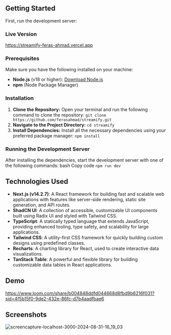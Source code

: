 ## Getting Started

First, run the development server:

### Live Version

https://streamify-feras-ahmad.vercel.app

### Prerequisites 
Make sure you have the following installed on your machine: 
* **Node.js** (v18 or higher): [Download Node.js](https://nodejs.org/) 
* **npm** (Node Package Manager)

### Installation 
1. **Clone the Repository:** Open your terminal and run the following command to clone the repository: `git clone https://github.com/ferasahmad/streamify.git`
2. **Navigate to the Project Directory:** `cd streamify` 
3. **Install Dependencies:** Install all the necessary dependencies using your preferred package manager: `npm install`

### Running the Development Server 
After installing the dependencies, start the development server with one of the following commands: bash Copy code `npm run dev`

## Technologies Used
* **Next.js (v14.2.7)**: A React framework for building fast and scalable web applications with features like server-side rendering, static site generation, and API routes.
* **ShadCN UI**: A collection of accessible, customizable UI components built using Radix UI and styled with Tailwind CSS.
* **TypeScript**: A statically typed language that extends JavaScript, providing enhanced tooling, type safety, and scalability for large applications.
* **Tailwind CSS**: A utility-first CSS framework for quickly building custom designs using predefined classes.
* **Recharts**: A charting library for React, used to create interactive data visualizations.
* **TanStack Table**: A powerful and flexible library for building customizable data tables in React applications.

## Demo

https://www.loom.com/share/b004848ddfd044668d8fbd9b6216f031?sid=4f5b15f0-9de2-432e-86fc-d7b4aadfbae6

## Screenshots
![screencapture-localhost-3000-2024-08-31-16_19_03](https://github.com/user-attachments/assets/ce694ba3-d77b-4929-a752-0834fcf7a11b)
